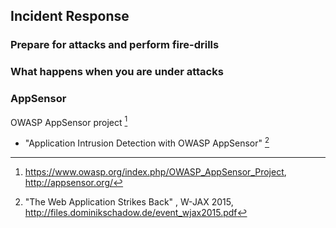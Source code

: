 ## Incident Response

### Prepare for attacks and perform fire-drills

### What happens when you are under attacks

### AppSensor

OWASP AppSensor project [^appsensor]

  - "Application Intrusion Detection with OWASP AppSensor" [^dominik-appsensor]


[^appsensor]: https://www.owasp.org/index.php/OWASP_AppSensor_Project, http://appsensor.org/

[^dominik-appsensor]: "The Web Application Strikes Back" , W-JAX 2015,  http://files.dominikschadow.de/event_wjax2015.pdf
